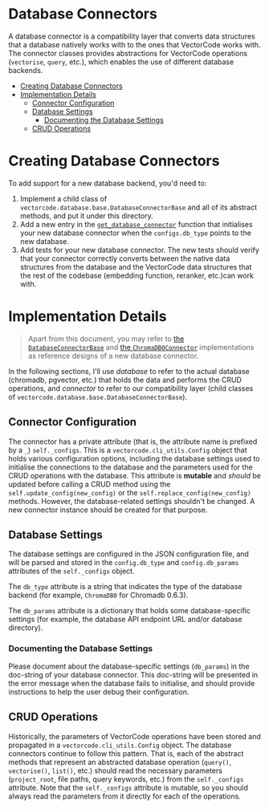 # Database Connectors

A database connector is a compatibility layer that converts data structures that a 
database natively works with to the ones that VectorCode works with. The connector 
classes provides abstractions for VectorCode operations (`vectorise`, `query`, etc.), 
which enables the use of different database backends.

<!-- mtoc-start -->

* [Creating Database Connectors](#creating-database-connectors)
* [Implementation Details](#implementation-details)
  * [Connector Configuration](#connector-configuration)
  * [Database Settings](#database-settings)
    * [Documenting the Database Settings](#documenting-the-database-settings)
  * [CRUD Operations](#crud-operations)

<!-- mtoc-end -->

# Creating Database Connectors

To add support for a new database backend, you'd need to: 

1. Implement a child class of `vectorcode.database.base.DatabaseConnectorBase` and all 
   of its abstract methods, and put it under this directory.
2. Add a new entry in the [`get_database_connector`](./__init__.py) function that 
   initialises your new database connector when the `configs.db_type` points to the new 
   database.
3. Add tests for your new database connector. The new tests should verify that your 
   connector correctly converts between the native data structures from the database and
   the VectorCode data structures that the rest of the codebase (embedding function, 
   reranker, etc.)can work with.

# Implementation Details

> Apart from this document, you may refer to [the `DatabaseConnectorBase`](./base.py) 
> and [the `ChromaDB0Connector`](./chroma0.py) implementations as reference designs of 
> a new database connector.

In the following sections, I'll use _database_ to refer to the actual database (chromadb, 
pgvector, etc.) that holds the data and performs the CRUD operations, and _connector_ to 
refer to our compatibility layer (child classes of 
`vectorcode.database.base.DatabaseConnectorBase`).

## Connector Configuration

The connector has a private attribute (that is, the attribute name is prefixed by a `_`) 
`self._configs`. This is a `vectorcode.cli_utils.Config` object that holds various 
configuration options, including the database settings used to initialise the 
connections to the database and the parameters used for the CRUD operations with the 
database. This attribute is **mutable** and _should_ be updated before calling a CRUD 
method using the `self.update_config(new_config)` or the `self.replace_config(new_config)` 
methods. However, the database-related settings shouldn't be changed. A new connector
instance should be created for that purpose.

## Database Settings

The database settings are configured in the JSON configuration file, and will be parsed 
and stored in the `config.db_type` and `config.db_params` attributes of the 
`self._configs` object.

The `db_type` attribute is a string that indicates the type of the database backend 
(for example, `ChromaDB0` for Chromadb 0.6.3). 

The `db_params` attribute is a dictionary that holds some database-specific settings 
(for example, the database API endpoint URL and/or database directory).

### Documenting the Database Settings

Please document about the database-specific settings (`db_params`) in the doc-string 
of your database connector. This doc-string will be presented in the error message when 
the database fails to initialise, and should provide instructions to help the user 
debug their configuration.

## CRUD Operations

Historically, the parameters of VectorCode operations have been stored and propagated 
in a `vectorcode.cli_utils.Config` object. The database connectors continue to follow 
this pattern. That is, each of the abstract methods that represent an abstracted 
database operation (`query()`, `vectorise()`, `list()`, etc.) should read the necessary 
parameters (`project_root`, file paths, query keywords, etc.) from the `self._configs` 
attribute. Note that the `self._configs` attribute is mutable, so you should always read 
the parameters from it directly for each of the operations.
